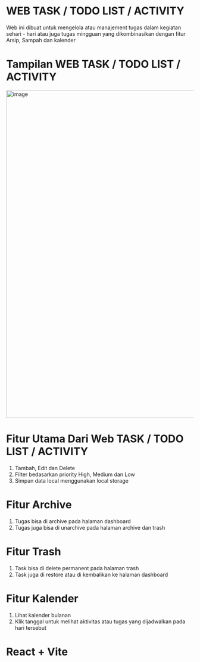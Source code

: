 # WEB TASK / TODO LIST / ACTIVITY
Web ini dibuat untuk mengelola atau manajement tugas dalam kegiatan sehari - hari atau juga tugas mingguan yang dikombinasikan dengan fitur Arsip, Sampah dan kalender


# Tampilan WEB TASK / TODO LIST / ACTIVITY
<img width="1000" height="880" alt="image" src="https://github.com/user-attachments/assets/8f15173f-71e8-4f1b-91d7-e0efa298ed17" />


# Fitur Utama Dari Web TASK / TODO LIST / ACTIVITY
1. Tambah, Edit dan Delete
2. Filter bedasarkan priority High, Medium dan Low
3. Simpan data local menggunakan local storage

# Fitur Archive
1. Tugas bisa di archive pada halaman dashboard
2. Tugas juga bisa di unarchive pada halaman archive dan trash

# Fitur Trash
1. Task bisa di delete permanent pada halaman trash
2. Task juga di restore atau di kembalikan ke halaman dashboard

# Fitur Kalender
1. Lihat kalender bulanan
2. Klik tanggal untuk melihat aktivitas atau tugas yang dijadwalkan pada hari tersebut












# React + Vite
